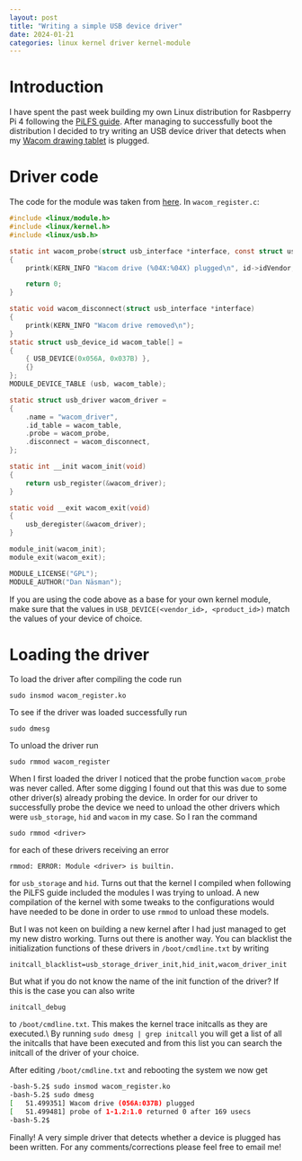 ```yaml
---
layout: post
title: "Writing a simple USB device driver"
date: 2024-01-21
categories: linux kernel driver kernel-module
---
```


# Introduction

I have spent the past week building my own Linux distribution for Rasbperry Pi 4 following the [PiLFS guide](https://intestinate.com/pilfs/guide.html). After managing to successfully boot the distribution I decided to try writing an USB device driver that detects when my [Wacom drawing tablet](https://www.wacom.com/en-us/products/pen-tablets/one-by-wacom) is plugged.

# Driver code

The code for the module was taken from [here](https://sysplay.github.io/books/LinuxDrivers/book/Content/Part11.html). In `wacom_register.c`:
```c
#include <linux/module.h>
#include <linux/kernel.h>
#include <linux/usb.h>

static int wacom_probe(struct usb_interface *interface, const struct usb_device_id *id)
{
    printk(KERN_INFO "Wacom drive (%04X:%04X) plugged\n", id->idVendor, id->idProduct);

    return 0;
}

static void wacom_disconnect(struct usb_interface *interface)
{
    printk(KERN_INFO "Wacom drive removed\n");
}
static struct usb_device_id wacom_table[] =
{
    { USB_DEVICE(0x056A, 0x037B) },
    {}
};
MODULE_DEVICE_TABLE (usb, wacom_table);

static struct usb_driver wacom_driver =
{
    .name = "wacom_driver",
    .id_table = wacom_table,
    .probe = wacom_probe,
    .disconnect = wacom_disconnect,
};

static int __init wacom_init(void)
{
    return usb_register(&wacom_driver);
}

static void __exit wacom_exit(void)
{
    usb_deregister(&wacom_driver);
}

module_init(wacom_init);
module_exit(wacom_exit);

MODULE_LICENSE("GPL");
MODULE_AUTHOR("Dan Näsman");
```

If you are using the code above as a base for your own kernel module, make sure that the values in `USB_DEVICE(<vendor_id>, <product_id>)` match the values of your device of choice.

# Loading the driver

To load the driver after compiling the code run
```
sudo insmod wacom_register.ko
```
To see if the driver was loaded successfully run
```
sudo dmesg
```
To unload the driver run
```
sudo rmmod wacom_register
```

When I first loaded the driver I noticed that the probe function `wacom_probe` was never called. After some digging I found out that this was due to some other driver(s) already probing the device. In order for our driver to successfully probe the device we need to unload the other drivers which were `usb_storage`, `hid` and `wacom` in my case. So I ran the command
```
sudo rmmod <driver>
```
for each of these drivers receiving an error
```
rmmod: ERROR: Module <driver> is builtin.
```
for `usb_storage` and `hid`. Turns out that the kernel I compiled when following the PiLFS guide included the modules I was trying to unload. A new compilation of the kernel with some tweaks to the configurations would have needed to be done in order to use `rmmod` to unload these models.

But I was not keen on building a new kernel after I had just managed to get my new distro working. Turns out there is another way. You can blacklist the initialization functions of these drivers in `/boot/cmdline.txt` by writing
```
initcall_blacklist=usb_storage_driver_init,hid_init,wacom_driver_init
```
But what if you do not know the name of the init function of the driver? If this is the case you can also write
```
initcall_debug
```
to `/boot/cmdline.txt`. This makes the kernel trace initcalls as they are executed.\\
By running `sudo dmesg | grep initcall` you will get a list of all the initcalls that have been executed and from this list you can search the initcall of the driver of your choice.

After editing `/boot/cmdline.txt` and rebooting the system we now get
```bash
-bash-5.2$ sudo insmod wacom_register.ko 
-bash-5.2$ sudo dmesg
[   51.499351] Wacom drive (056A:037B) plugged
[   51.499481] probe of 1-1.2:1.0 returned 0 after 169 usecs
-bash-5.2$ 
```

Finally! A very simple driver that detects whether a device is plugged has been written. For any comments/corrections please feel free to email me!
